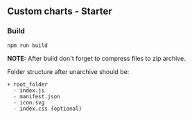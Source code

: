 ## Custom charts - Starter

### Build
```shell
npm run build
```
 **NOTE:** After build don't forget to compress files to zip archive.

Folder structure after unarchive should be:
```shell
+ root_folder
  - index.js
  - manifest.json
  - icon.svg
  - index.css (optional)
```

